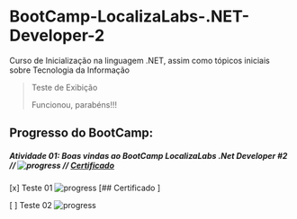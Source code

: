 # BootCamp-LocalizaLabs-.NET-Developer-2
Curso de Inicialização na linguagem .NET, assim como tópicos iniciais sobre Tecnologia da Informação

> Teste de Exibição
> 
> Funcionou, parabéns!!!


## Progresso do BootCamp:

##### Atividade 01: Boas vindas ao BootCamp LocalizaLabs .Net Developer #2 // ![progress](https://progress-bar.dev/100/ "progresso") // [Certificado](https://www.teste.com.br)


[x] Teste 01 ![progress](https://progress-bar.dev/28/ "progresso")  [## Certificado ]

[ ] Teste 02 ![progress](https://progress-bar.dev/0/ "progresso")

